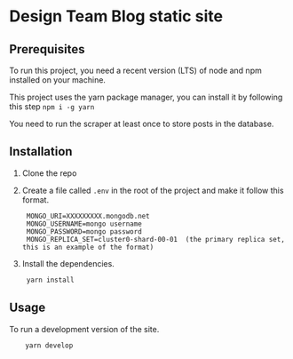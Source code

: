 # Design Team Blog static site

## Prerequisites

To run this project, you need a recent version (LTS) of node and npm installed on your machine.

This project uses the yarn package manager, you can install it by following this step
    ```
     npm i -g yarn
    ```

You need to run the scraper at least once to store posts in the database.

## Installation

1. Clone the repo

2. Create a file called `.env` in the root of the project and make it follow this format.
   ```.env
    MONGO_URI=XXXXXXXXX.mongodb.net
    MONGO_USERNAME=mongo username
    MONGO_PASSWORD=mongo password
    MONGO_REPLICA_SET=cluster0-shard-00-01  (the primary replica set, this is an example of the format) 
    ```

3. Install the dependencies.
    ```sh
     yarn install
    ```


## Usage

To run a development version of the site.

```sh
    yarn develop
```

